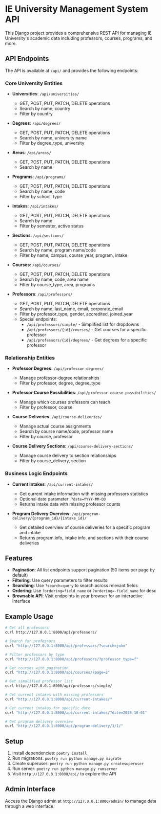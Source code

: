# IE University Management System API

This Django project provides a comprehensive REST API for managing IE University's academic data including professors, courses, programs, and more.

## API Endpoints

The API is available at `/api/` and provides the following endpoints:

### Core University Entities

- **Universities**: `/api/universities/`
  - GET, POST, PUT, PATCH, DELETE operations
  - Search by name, country
  - Filter by country

- **Degrees**: `/api/degrees/`
  - GET, POST, PUT, PATCH, DELETE operations
  - Search by name, university name
  - Filter by degree_type, university

- **Areas**: `/api/areas/`
  - GET, POST, PUT, PATCH, DELETE operations
  - Search by name

- **Programs**: `/api/programs/`
  - GET, POST, PUT, PATCH, DELETE operations
  - Search by name, code
  - Filter by school, type

- **Intakes**: `/api/intakes/`
  - GET, POST, PUT, PATCH, DELETE operations
  - Search by name
  - Filter by semester, active status

- **Sections**: `/api/sections/`
  - GET, POST, PUT, PATCH, DELETE operations
  - Search by name, program name/code
  - Filter by name, campus, course_year, program, intake

- **Courses**: `/api/courses/`
  - GET, POST, PUT, PATCH, DELETE operations
  - Search by name, code, area name
  - Filter by course_type, area, programs

- **Professors**: `/api/professors/`
  - GET, POST, PUT, PATCH, DELETE operations
  - Search by name, last_name, email, corporate_email
  - Filter by professor_type, gender, accredited, joined_year
  - Special endpoints:
    - `/api/professors/simple/` - Simplified list for dropdowns
    - `/api/professors/{id}/courses/` - Get courses for a specific professor
    - `/api/professors/{id}/degrees/` - Get degrees for a specific professor

### Relationship Entities

- **Professor Degrees**: `/api/professor-degrees/`
  - Manage professor-degree relationships
  - Filter by professor, degree, degree_type

- **Professor Course Possibilities**: `/api/professor-course-possibilities/`
  - Manage which courses professors can teach
  - Filter by professor, course

- **Course Deliveries**: `/api/course-deliveries/`
  - Manage actual course assignments
  - Search by course name/code, professor name
  - Filter by course, professor

- **Course Delivery Sections**: `/api/course-delivery-sections/`
  - Manage course delivery to section relationships
  - Filter by course_delivery, section

### Business Logic Endpoints

- **Current Intakes**: `/api/current-intakes/`
  - Get current intake information with missing professors statistics
  - Optional date parameter: `?date=YYYY-MM-DD`
  - Returns intake data with missing professor counts

- **Program Delivery Overview**: `/api/program-delivery/{program_id}/{intake_id}/`
  - Get detailed overview of course deliveries for a specific program and intake
  - Returns program info, intake info, and sections with their course deliveries

## Features

- **Pagination**: All list endpoints support pagination (50 items per page by default)
- **Filtering**: Use query parameters to filter results
- **Searching**: Use `?search=query` to search across relevant fields
- **Ordering**: Use `?ordering=field_name` or `?ordering=-field_name` for desc
- **Browsable API**: Visit endpoints in your browser for an interactive interface

## Example Usage

```bash
# Get all professors
curl http://127.0.0.1:8000/api/professors/

# Search for professors
curl "http://127.0.0.1:8000/api/professors/?search=john"

# Filter professors by type
curl "http://127.0.0.1:8000/api/professors/?professor_type=f"

# Get courses with pagination
curl "http://127.0.0.1:8000/api/courses/?page=2"

# Get simplified professor list
curl http://127.0.0.1:8000/api/professors/simple/

# Get current intakes with missing professors
curl "http://127.0.0.1:8000/api/current-intakes/"

# Get current intakes for specific date
curl "http://127.0.0.1:8000/api/current-intakes/?date=2025-10-01"

# Get program delivery overview
curl "http://127.0.0.1:8000/api/program-delivery/1/1/"
```

## Setup

1. Install dependencies: `poetry install`
2. Run migrations: `poetry run python manage.py migrate`
3. Create superuser: `poetry run python manage.py createsuperuser`
4. Run server: `poetry run python manage.py runserver`
5. Visit `http://127.0.0.1:8000/api/` to explore the API

## Admin Interface

Access the Django admin at `http://127.0.0.1:8000/admin/` to manage data through a web interface.
